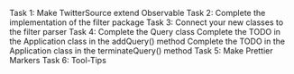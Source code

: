 Task 1: Make TwitterSource extend Observable
Task 2: Complete the implementation of the filter package
Task 3: Connect your new classes to the filter parser
Task 4: Complete the Query class
Complete the TODO in the Application class in the addQuery() method
Complete the TODO in the Application class in the terminateQuery() method
Task 5: Make Prettier Markers
Task 6: Tool-Tips
